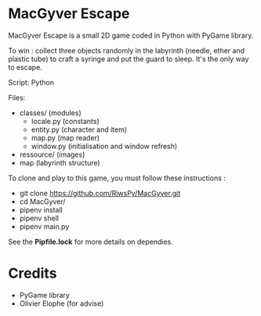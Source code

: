 # MacGyver Escape

MacGyver Escape is a small 2D game coded in Python with PyGame library.

To win : collect three objects randomly in the labyrinth (needle, ether and plastic tube) to craft a syringe and put the guard to sleep. It's the only way to escape.

Script: Python

Files:
- classes/ (modules)
    - locale.py (constants)
    - entity.py (character and item)
    - map.py (map reader)
    - window.py (initialisation and window refresh)
- ressource/ (images)
- map (labyrinth structure)


To clone and play to this game, you must follow these instructions :
- git clone https://github.com/RiwsPy/MacGyver.git
- cd MacGyver/
- pipenv install
- pipenv shell
- pipenv main.py

See the **Pipfile.lock** for more details on dependies.




# Credits
- PyGame library
- Olivier Elophe (for advise)